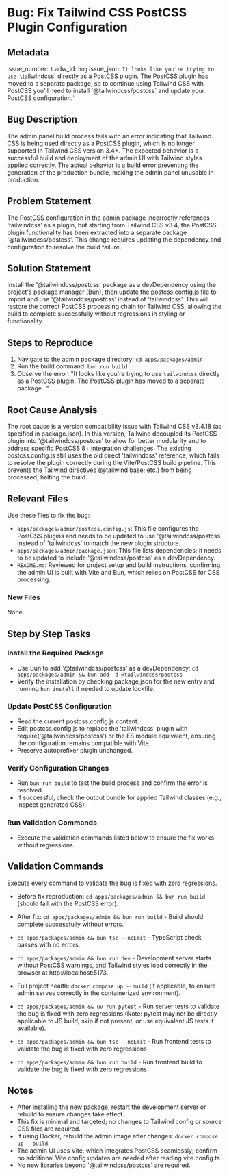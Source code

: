 # Bug: Fix Tailwind CSS PostCSS Plugin Configuration

## Metadata

issue_number: `1`
adw_id: `bug`
issue_json: `It looks like you're trying to use \`tailwindcss\` directly as a PostCSS plugin. The PostCSS plugin has moved to a separate package, so to continue using Tailwind CSS with PostCSS you'll need to install \`@tailwindcss/postcss\` and update your PostCSS configuration.`

## Bug Description

The admin panel build process fails with an error indicating that Tailwind CSS is being used directly as a PostCSS plugin, which is no longer supported in Tailwind CSS version 3.4+. The expected behavior is a successful build and deployment of the admin UI with Tailwind styles applied correctly. The actual behavior is a build error preventing the generation of the production bundle, making the admin panel unusable in production.

## Problem Statement

The PostCSS configuration in the admin package incorrectly references 'tailwindcss' as a plugin, but starting from Tailwind CSS v3.4, the PostCSS plugin functionality has been extracted into a separate package '@tailwindcss/postcss'. This change requires updating the dependency and configuration to resolve the build failure.

## Solution Statement

Install the '@tailwindcss/postcss' package as a devDependency using the project's package manager (Bun), then update the postcss.config.js file to import and use '@tailwindcss/postcss' instead of 'tailwindcss'. This will restore the correct PostCSS processing chain for Tailwind CSS, allowing the build to complete successfully without regressions in styling or functionality.

## Steps to Reproduce

1. Navigate to the admin package directory: `cd apps/packages/admin`
2. Run the build command: `bun run build`
3. Observe the error: "It looks like you're trying to use `tailwindcss` directly as a PostCSS plugin. The PostCSS plugin has moved to a separate package..."

## Root Cause Analysis

The root cause is a version compatibility issue with Tailwind CSS v3.4.18 (as specified in package.json). In this version, Tailwind decoupled its PostCSS plugin into '@tailwindcss/postcss' to allow for better modularity and to address specific PostCSS 8+ integration challenges. The existing postcss.config.js still uses the old direct 'tailwindcss' reference, which fails to resolve the plugin correctly during the Vite/PostCSS build pipeline. This prevents the Tailwind directives (@tailwind base; etc.) from being processed, halting the build.

## Relevant Files

Use these files to fix the bug:

- `apps/packages/admin/postcss.config.js`: This file configures the PostCSS plugins and needs to be updated to use '@tailwindcss/postcss' instead of 'tailwindcss' to match the new plugin structure.
- `apps/packages/admin/package.json`: This file lists dependencies; it needs to be updated to include '@tailwindcss/postcss' as a devDependency.
- `README.md`: Reviewed for project setup and build instructions, confirming the admin UI is built with Vite and Bun, which relies on PostCSS for CSS processing.

### New Files

None.

## Step by Step Tasks

### Install the Required Package

- Use Bun to add '@tailwindcss/postcss' as a devDependency: `cd apps/packages/admin && bun add -d @tailwindcss/postcss`
- Verify the installation by checking package.json for the new entry and running `bun install` if needed to update lockfile.

### Update PostCSS Configuration

- Read the current postcss.config.js content.
- Edit postcss.config.js to replace the 'tailwindcss' plugin with require('@tailwindcss/postcss') or the ES module equivalent, ensuring the configuration remains compatible with Vite.
- Preserve autoprefixer plugin unchanged.

### Verify Configuration Changes

- Run `bun run build` to test the build process and confirm the error is resolved.
- If successful, check the output bundle for applied Tailwind classes (e.g., inspect generated CSS).

### Run Validation Commands

- Execute the validation commands listed below to ensure the fix works without regressions.

## Validation Commands

Execute every command to validate the bug is fixed with zero regressions.

- Before fix reproduction: `cd apps/packages/admin && bun run build` (should fail with the PostCSS error).
- After fix: `cd apps/packages/admin && bun run build` - Build should complete successfully without errors.
- `cd apps/packages/admin && bun tsc --noEmit` - TypeScript check passes with no errors.
- `cd apps/packages/admin && bun run dev` - Development server starts without PostCSS warnings, and Tailwind styles load correctly in the browser at http://localhost:5173.
- Full project health: `docker compose up --build` (if applicable, to ensure admin serves correctly in the containerized environment).

- `cd apps/packages/admin && uv run pytest` - Run server tests to validate the bug is fixed with zero regressions (Note: pytest may not be directly applicable to JS build; skip if not present, or use equivalent JS tests if available).
- `cd apps/packages/admin && bun tsc --noEmit` - Run frontend tests to validate the bug is fixed with zero regressions
- `cd apps/packages/admin && bun run build` - Run frontend build to validate the bug is fixed with zero regressions

## Notes

- After installing the new package, restart the development server or rebuild to ensure changes take effect.
- This fix is minimal and targeted; no changes to Tailwind config or source CSS files are required.
- If using Docker, rebuild the admin image after changes: `docker compose up --build`.
- The admin UI uses Vite, which integrates PostCSS seamlessly; confirm no additional Vite config updates are needed after reading vite.config.ts.
- No new libraries beyond '@tailwindcss/postcss' are required.

